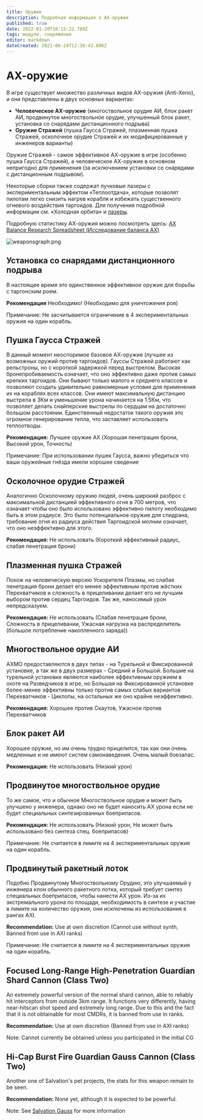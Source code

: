 ```yaml
---
title: Оружие
description: Подробная информация о AX-оружии
published: true
date: 2022-01-20T10:15:22.789Z
tags: модули, снаряжение
editor: markdown
dateCreated: 2021-06-24T12:30:43.806Z
---
```


# АХ-оружие
В игре существует множество различных видов AX-оружия (Anti-Xeno), и они представлены в двух основных вариантах:

- **Человеческое AX-оружие** (многоствольное орудие АИ, блок ракет АИ, продвинутое многоствольное орудие, улучшенный блок ракет, установка со снарядами дистанционного подрыва)
- **Оружие Стражей** (пушка Гаусса Стражей, плазменная пушка Стражей, осколочное орудие Стражей и их модифицированные у инженеров варианты)

Оружие Стражей - самое эффективное АХ-оружие в игре (особенно пушка Гаусса Стражей), а человеческое АХ-оружие в основном непригодно для применения (за исключением установки со снарядами с дистанционным подрывом).

Некоторые сборки также содержат пучковые лазеры с экспериментальным эффектом «Теплоотдача», которые позволят пилотам легко снизить нагрев корабля и избежать существенного огневого воздействия таргоидов. Для получения подробной информации см. «Холодная орбита» и [лазеры](/en/lasers).

Подробную статистику АХ-оружия можно посмотреть здесь: [AX Balance Research Spreadsheet (Исследование баланса АХ)](https://docs.google.com/spreadsheets/d/1kNZwBn16nYcrqpaua08VQb_ea3PF9SYcO-1IWivPZsA/edit#gid=1860633931)

![weaponsgraph.png](/img/weaponsgraph.png)

## Установка со снарядами дистанционного подрыва

В настоящее время это единственное эффективное оружие для борьбы с таргонским роем.

**Рекомендация** Необходимо! (Необходимо для уничтожения роя)

Примечание: Не засчитывается ограничение в 4 экспериментальных оружия на один корабль.

## Пушка Гаусса Стражей

В данный момент неоспоримое базовое АХ-оружие (лучшее из возможных оружий против таргоидов). Гауссы Стражей работают как рельстроны, но с короткой задержкой перед выстрелом. Высокая бронепробиваемость означает, что оно эффективно даже против самых крепких таргоидов. Они бывают только малого и среднего классов и позволяют создать удивительно равномерные условия для применения их на кораблях всех классов. Они имеют максимальную дистанцию выстрела в 3Км и уменьшение урона начинается на 1.5Км, что позволяет делать снайперские выстрелы по сердцам на достаточно большом расстоянии. Единственный недостаток такого оружия это огромное генерирование тепла, что заставляет использовать теплоотводы.

**Рекомендация:** Лучшее оружие AX (Хорошая пенетрация брони, Высокий урон, Точность)

Примечание: При использовании пушек Гаусса, важно убедиться что ваши оружейные гнёзда имели хорошее сведение

## Осколочное орудие Стражей

Аналогично Осколочному оружию людей, очень широкий разброс с максимальной дистанцией эффективного огня в 700 метров, что означает чтобы оно было использовано эффективно пилоту необходимо быть в этом радиусе. Это было потенциальное оружие для спидрана, требование огня из радиуса действия Таргоидской молнии означает, что оно неэффективно для этого.

**Рекомендация:** Не использовать (Короткий эффективный радиус, слабая пенетрация брони)

## Плазменная пушка Стражей

Похож на человеческую версию Ускорителя Плазмы, но слабая пенетрация брони делает его менее эффективным против жёстких Перехватчиков и сложность в прицеливании делает его не лучшим выбором против сердец Таргоидов. Так же, наносимый урон непредсказуем.

**Рекомендация:** Не использовать (Слабая пенетрация брони, Сложность в прицеливании, Ужасная нагрузка на распределитель (большое потребление накопленного заряда))

## Многоствольное орудие АИ

АХМО предоставляются в двух типах - на Турельной и Фиксированной установке, а так же в двух размерах - Средний и Большой. Большие на турельной установке являются наиболее эффективным оружием в охоте на Разведчиков в игре, но Большая на Фиксированной установке более-менее эффективны только против самых слабых вариантов Перехватчиков - Циклопы, на остальных же оно крайне неэффективно.

**Рекомендация:** Хорошее против Скаутов, Ужасное против Перехватчиков

## Блок ракет АИ

Хорошее оружие, но им очень трудно прицелится, так как они очень медленные и не имеют систем самонаведения. Очень малый боезапас.

**Рекомендация:** Не использовать (Низкий урон)

## Продвинутое многоствольное орудие

То же самое, что и обычное Многоствольное орудие и может быть улучшено у инженера, однако оно не будет наносить АХ урона если не будет специальных синтезированных боеприпасов.

**Рекомендация:** Не использовать (Низкий урон, Не может быть использовано без синтеза спец. боеприпасов)

Примечание: Не считается в лимите на 4 экспериментальных оружия на один корабль.

## Продвинутый ракетный лоток

Подобно Продвинутому Многоствольному Орудию, это улучшаемый у инженера клон обычного ракетного лотка, который требует синтез специальных боеприпасов, чтобы нанести АХ урон. Из-за их экстремального урона по площади, необходимость в синтезе и участие в лимите на количество оружия, они исключены из использования в рангах AXI.

**Recommendation:** Use at own discretion (Cannot use without synth, Banned from use in AXI ranks)

Примечание: Не считается в лимите на 4 экспериментальных оружия на один корабль.

## Focused Long-Range High-Penetration Guardian Shard Cannon (Class Two)

An extremely powerful version of the normal shard cannon, able to reliably hit interceptors from outside 3km range. It functions very differently, having near-hitscan shot speed and extremely long range. Due to this and the fact that it is not obtainable for most CMDRs, it is banned from use in ranks.

**Recommendation:** Use at own discretion (Banned from use in AXI ranks)

Note: Cannot currently be obtained unless you participated in the initial CG

## Hi-Cap Burst Fire Guardian Gauss Cannon (Class Two)

Another one of Salvation's pet projects, the stats for this weapon remain to be seen.

**Recommendation:** None yet, although it is expected to be powerful.

Note: See [Salvation Gauss](https://wiki.antixenoinitiative.com/es/salvation-gauss) for more information
